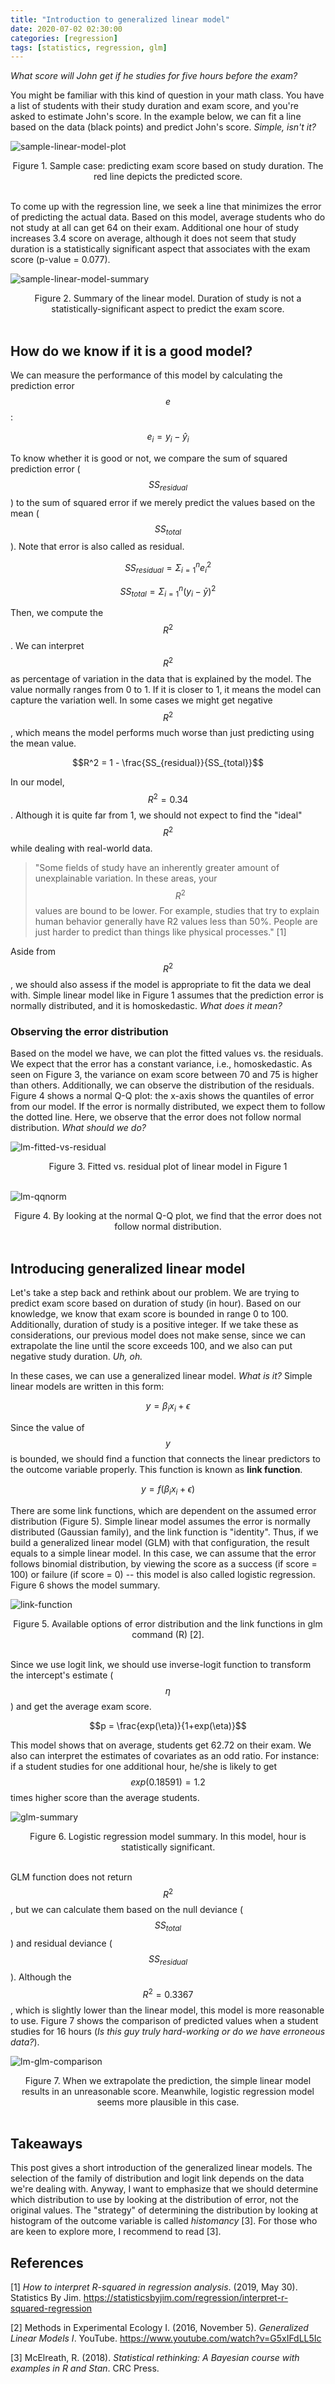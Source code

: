 ```yaml
---
title: "Introduction to generalized linear model"
date: 2020-07-02 02:30:00
categories: [regression]
tags: [statistics, regression, glm]
---
```


*What score will John get if he studies for five hours before the exam?*

You might be familiar with this kind of question in your math class. You have a list of students with their study duration and exam score, and you're asked to estimate John's score. In the example below, we can fit a line based on the data (black points) and predict John's score. *Simple, isn't it?*

![sample-linear-model-plot](/images/posts/2020-07-02-introduction-to-glm/1-example-linear-model.png)
<center>Figure 1. Sample case: predicting exam score based on study duration. The red line depicts the predicted score.</center><br/>

To come up with the regression line, we seek a line that minimizes the error of predicting the actual data. Based on this model, average students who do not study at all can get 64 on their exam. Additional one hour of study increases 3.4 score on average, although it does not seem that study duration is a statistically significant aspect that associates with the exam score (p-value = 0.077).

![sample-linear-model-summary](/images/posts/2020-07-02-introduction-to-glm/2-lm-summary.png)
<center>Figure 2. Summary of the linear model. Duration of study is not a statistically-significant aspect to predict the exam score.</center><br/>

## How do we know if it is a good model?

We can measure the performance of this model by calculating the prediction error $$e$$:

$$ e_{i} = y_{i} - \hat{y}_{i}$$

To know whether it is good or not, we compare the sum of squared prediction error ($$SS_{residual}$$) to the sum of squared error if we merely predict the values based on the mean ($$SS_{total}$$). Note that error is also called as residual.

$$SS_{residual} = \Sigma_{i=1}^{n} e_{i}^2$$

$$SS_{total} = \Sigma_{i=1}^{n}(y_{i} - \bar{y})^2$$

Then, we compute the $$R^2$$. We can interpret $$R^2$$ as percentage of variation in the data that is explained by the model. The value normally ranges from 0 to 1. If it is closer to 1, it means the model can capture the variation well. In some cases we might get negative $$R^2$$, which means the model performs much worse than just predicting using the mean value.

$$R^2 = 1 - \frac{SS_{residual}}{SS_{total}}$$

In our model, $$R^2 = 0.34$$. Although it is quite far from 1, we should not expect to find the "ideal" $$R^2$$ while dealing with real-world data. 

> "Some fields of study have an inherently greater amount of unexplainable variation. In these areas, your $$R^2$$ values are bound to be lower. For example, studies that try to explain human behavior generally have R2 values less than 50%. People are just harder to predict than things like physical processes." [1]

Aside from $$R^2$$, we should also assess if the model is appropriate to fit the data we deal with. Simple linear model like in Figure 1 assumes that the prediction error is normally distributed, and it is homoskedastic. *What does it mean?*

### Observing the error distribution

Based on the model we have, we can plot the fitted values vs. the residuals. We expect that the error has a constant variance, i.e., homoskedastic. As seen on Figure 3, the variance on exam score between 70 and 75 is higher than others. Additionally, we can observe the distribution of the residuals. Figure 4 shows a normal Q-Q plot: the x-axis shows the quantiles of error from our model. If the error is normally distributed, we expect them to follow the dotted line. Here, we observe that the error does not follow normal distribution. *What should we do?*

![lm-fitted-vs-residual](/images/posts/2020-07-02-introduction-to-glm/3-lm-fitted-vs-residual.png)
<center>Figure 3. Fitted vs. residual plot of linear model in Figure 1</center><br/>

![lm-qqnorm](/images/posts/2020-07-02-introduction-to-glm/4-lm-qqnorm.png)
<center>Figure 4. By looking at the normal Q-Q plot, we find that the error does not follow normal distribution.</center><br/>

## Introducing generalized linear model

Let's take a step back and rethink about our problem. We are trying to predict exam score based on duration of study (in hour). Based on our knowledge, we know that exam score is bounded in range 0 to 100. Additionally, duration of study is a positive integer. If we take these as considerations, our previous model does not make sense, since we can extrapolate the line until the score exceeds 100, and we also can put negative study duration. *Uh, oh.*

In these cases, we can use a generalized linear model. *What is it?*
Simple linear models are written in this form:

$$y = \beta_{i} x_{i} + \epsilon$$

Since the value of $$y$$ is bounded, we should find a function that connects the linear predictors to the outcome variable properly. This function is known as **link function**.

$$y = f(\beta_{i} x_{i} + \epsilon)$$

There are some link functions, which are dependent on the assumed error distribution (Figure 5). Simple linear model assumes the error is normally distributed (Gaussian family), and the link function is "identity". Thus, if we build a generalized linear model (GLM) with that configuration, the result equals to a simple linear model. In this case, we can assume that the error follows binomial distribution, by viewing the score as a success (if score = 100) or failure (if score = 0) -- this model is also called logistic regression. Figure 6 shows the model summary.

![link-function](/images/posts/2020-07-02-introduction-to-glm/5-glm-link-function.png)
<center>Figure 5. Available options of error distribution and the link functions in glm command (R) [2].</center><br/>

Since we use logit link, we should use inverse-logit function to transform the intercept's estimate ($$\eta$$) and get the average exam score.

$$p = \frac{exp(\eta)}{1+exp(\eta)}$$

This model shows that on average, students get 62.72 on their exam. 
We also can interpret the estimates of covariates as an odd ratio. For instance: if a student studies for one additional hour, he/she is likely to get $$exp(0.18591) = 1.2$$ times higher score than the average students.

![glm-summary](/images/posts/2020-07-02-introduction-to-glm/6-glm-summary.png)
<center>Figure 6. Logistic regression model summary. In this model, hour is statistically significant.</center><br/>

GLM function does not return $$R^2$$, but we can calculate them based on the null deviance ($$SS_{total}$$) and residual deviance ($$SS_{residual}$$). Although the $$R^2 = 0.3367$$, which is slightly lower than the linear model, this model is more reasonable to use. Figure 7 shows the comparison of predicted values when a student studies for 16 hours (*Is this guy truly hard-working or do we have erroneous data?*).

![lm-glm-comparison](/images/posts/2020-07-02-introduction-to-glm/7-lm-glm-extrapolation.png)
<center>Figure 7. When we extrapolate the prediction, the simple linear model results in an unreasonable score. Meanwhile, logistic regression model seems more plausible in this case.</center><br/>

## Takeaways

This post gives a short introduction of the generalized linear models. The selection of the family of distribution and logit link depends on the data we're dealing with. Anyway, I want to emphasize that we should determine which distribution to use by looking at the distribution of error, not the original values. The "strategy" of determining the distribution by looking at histogram of the outcome variable is called *histomancy* [3]. For those who are keen to explore more, I recommend to read [3].

## References

[1] *How to interpret R-squared in regression analysis*. (2019, May 30). Statistics By Jim. https://statisticsbyjim.com/regression/interpret-r-squared-regression

[2] Methods in Experimental Ecology I. (2016, November 5). *Generalized Linear Models I*. YouTube. https://www.youtube.com/watch?v=G5xIFdLL5Ic

[3] McElreath, R. (2018). *Statistical rethinking: A Bayesian course with examples in R and Stan*. CRC Press.
